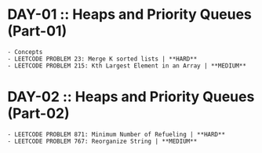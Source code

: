 # DAY-01 :: Heaps and Priority Queues (Part-01)

    - Concepts
    - LEETCODE PROBLEM 23: Merge K sorted lists | **HARD**
    - LEETCODE PROBLEM 215: Kth Largest Element in an Array | **MEDIUM**

# DAY-02 :: Heaps and Priority Queues (Part-02)

    - LEETCODE PROBLEM 871: Minimum Number of Refueling | **HARD**
    - LEETCODE PROBLEM 767: Reorganize String | **MEDIUM**
